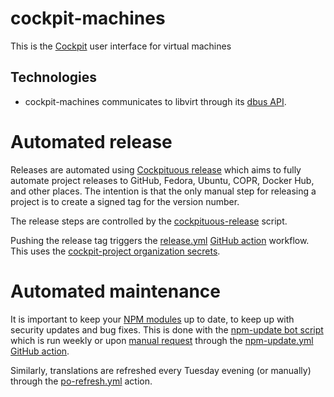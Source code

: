 # cockpit-machines

This is the [Cockpit](https://cockpit-project.org/) user interface for virtual machines

## Technologies

- cockpit-machines communicates to libvirt through its [dbus API](https://libvirt.org/dbus.html).

# Automated release

Releases are automated using [Cockpituous release](https://github.com/cockpit-project/cockpituous/tree/master/release)
which aims to fully automate project releases to GitHub, Fedora, Ubuntu, COPR, Docker
Hub, and other places. The intention is that the only manual step for releasing
a project is to create a signed tag for the version number.

The release steps are controlled by the
[cockpituous-release](./cockpituous-release) script.

Pushing the release tag triggers the [release.yml](.github/workflows/release.yml)
[GitHub action](https://github.com/features/actions) workflow. This uses the
[cockpit-project organization secrets](https://github.com/organizations/cockpit-project/settings/secrets).

# Automated maintenance

It is important to keep your [NPM modules](./package.json) up to date, to keep
up with security updates and bug fixes. This is done with the
[npm-update bot script](https://github.com/cockpit-project/bots/blob/master/npm-update)
which is run weekly or upon [manual request](https://github.com/cockpit-project/cockpit-machines/actions) through the
[npm-update.yml](.github/workflows/npm-update.yml) [GitHub action](https://github.com/features/actions).

Similarly, translations are refreshed every Tuesday evening (or manually) through the
[po-refresh.yml](.github/workflows/po-refresh.yml) action.
